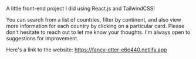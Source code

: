A little front-end project I did using React.js and TailwindCSS!

You can search from a list of countries, filter by continent, and also view more information for each country by clicking on a particular card.
Please don't hesitate to reach out to let me know your thoughts. I'm always open to suggestions for improvement.

Here's a link to the website: https://fancy-otter-e6e440.netlify.app

